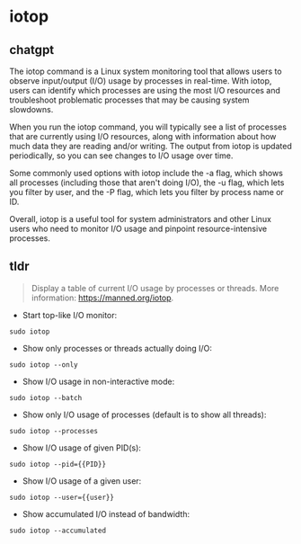 # iotop 
## chatgpt 
The iotop command is a Linux system monitoring tool that allows users to observe input/output (I/O) usage by processes in real-time. With iotop, users can identify which processes are using the most I/O resources and troubleshoot problematic processes that may be causing system slowdowns.

When you run the iotop command, you will typically see a list of processes that are currently using I/O resources, along with information about how much data they are reading and/or writing. The output from iotop is updated periodically, so you can see changes to I/O usage over time.

Some commonly used options with iotop include the -a flag, which shows all processes (including those that aren't doing I/O), the -u flag, which lets you filter by user, and the -P flag, which lets you filter by process name or ID.

Overall, iotop is a useful tool for system administrators and other Linux users who need to monitor I/O usage and pinpoint resource-intensive processes. 

## tldr 
 
> Display a table of current I/O usage by processes or threads.
> More information: <https://manned.org/iotop>.

- Start top-like I/O monitor:

`sudo iotop`

- Show only processes or threads actually doing I/O:

`sudo iotop --only`

- Show I/O usage in non-interactive mode:

`sudo iotop --batch`

- Show only I/O usage of processes (default is to show all threads):

`sudo iotop --processes`

- Show I/O usage of given PID(s):

`sudo iotop --pid={{PID}}`

- Show I/O usage of a given user:

`sudo iotop --user={{user}}`

- Show accumulated I/O instead of bandwidth:

`sudo iotop --accumulated`
